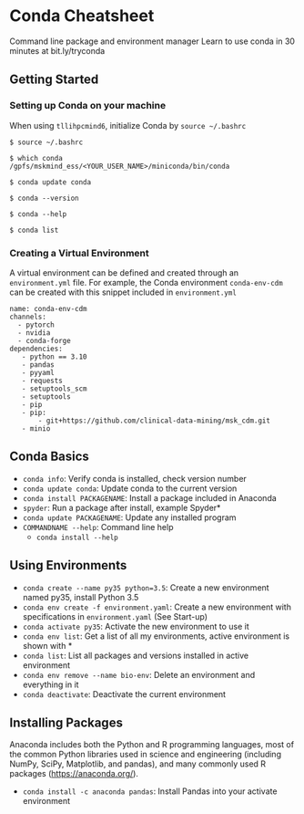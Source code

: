 # Conda Cheatsheet
Command line package and environment manager
Learn to use conda in 30 minutes at bit.ly/tryconda

## Getting Started

### Setting up Conda on your machine
When using `tllihpcmind6`, initialize Conda by `source ~/.bashrc`
```
$ source ~/.bashrc

$ which conda
/gpfs/mskmind_ess/<YOUR_USER_NAME>/miniconda/bin/conda

$ conda update conda

$ conda --version

$ conda --help

$ conda list
```

### Creating a Virtual Environment
A virtual environment can be defined and created through an `environment.yml` file. For example, the Conda environment `conda-env-cdm` can be created with this snippet included in `environment.yml`
```
name: conda-env-cdm
channels:
  - pytorch
  - nvidia
  - conda-forge
dependencies:
   - python == 3.10
   - pandas
   - pyyaml
   - requests
   - setuptools_scm
   - setuptools
   - pip
   - pip: 
       - git+https://github.com/clinical-data-mining/msk_cdm.git
   - minio
```

## Conda Basics
- `conda info`: Verify conda is installed, check version number
- `conda update conda`: Update conda to the current version
- `conda install PACKAGENAME`: Install a package included in Anaconda
- `spyder`: Run a package after install, example Spyder*
- `conda update PACKAGENAME`: Update any installed program
- `COMMANDNAME --help`: Command line help
    - `conda install --help`

## Using Environments
- `conda create --name py35 python=3.5`: Create a new environment named py35, install Python 3.5
- `conda env create -f environment.yaml`: Create a new environment with specifications in `environment.yaml` (See Start-up)
- `conda activate py35`: Activate the new environment to use it
- `conda env list`: Get a list of all my environments, active environment is shown with *
- `conda list`: List all packages and versions installed in active environment
- `conda env remove --name bio-env`: Delete an environment and everything in it
- `conda deactivate`: Deactivate the current environment

## Installing Packages
Anaconda includes both the Python and R programming languages, most of the common Python libraries used in science and engineering (including NumPy, SciPy, Matplotlib, and pandas), and many commonly used R packages (https://anaconda.org/).

- `conda install -c anaconda pandas`: Install Pandas into your activate environment

